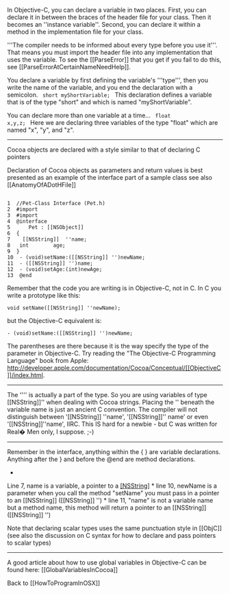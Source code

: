 

In Objective-C, you can declare a variable in two places.  First, you can declare it in between the braces of the header file for your class.  Then it becomes an ''instance variable''. Second, you can declare it within a method in the implementation file for your class.

'''The compiler needs to be informed about every type before you use it'''. That means you must import the header file into any implementation that uses the variable. To see the [[ParseError]] that you get if you fail to do this, see [[ParseErrorAtCertainNameNeedHelp]].

You declare a variable by first defining the variable's '''type''', then you write the name of the variable, and you end the declaration with a semicolon.
<code>
short myShortVariable;
</code>
This declaration defines a variable that is of the type "short" and which is named "myShortVariable".

You can declare more than one variable at a time...
<code>
float x,y,z;
</code>
Here we are declaring three variables of the type "float" which are named "x", "y", and "z".

----

Cocoa objects are declared with a style similar to that of declaring C pointers

Declaration of Cocoa objects as parameters and return values is best presented as an example of the interface part of a sample class
see also [[AnatomyOfADotHFile]]

<code>
1  //Pet-Class Interface (Pet.h) 
2  #import <Foundation/[[NSObject]].>  
3  #import <Foundation/[[NSString]].h> 
4  @interface 
5      Pet : [[NSObject]]            
6  {                               
7    [[NSString]]  ''name;              
8   int        age;            
9  }                                                     
10  - (void)setName:([[NSString]] '')newName; 
11  - ([[NSString]] '')name;
12  - (void)setAge:(int)newAge;      
13  @end   
</code>                        

Remember that the code you are writing is in Objective-C, not in C. In C you write a prototype like this:

<code>void setName([[NSString]] ''newName);</code>

but the Objective-C equivalent is:

<code>- (void)setName:([[NSString]] '')newName;</code>

The parentheses are there because it is the way specify the type of the parameter in Objective-C. Try reading the "The Objective-C Programming Language" book from Apple: http://developer.apple.com/documentation/Cocoa/Conceptual/[[ObjectiveC]]/index.html.

----

The '''' is actually a part of the type. So you are using variables of type [[NSString]]'' when dealing with Cocoa strings. Placing the '' beneath the variable name is just an ancient C convention. The compiler will not distinguish between '[[NSString]] ''name', '[[NSString]]'' name' or even '[[NSString]]''name', IIRC. This IS hard for a newbie - but C was written for Real� Men only, I suppose. ;-)

----
Remember in the interface, anything within the { } are variable declarations.  Anything after the } and before the @end are method declarations. 


*
Line 7, name is a variable, a pointer to a [[NSString]]([[NSString]] '')
*
line 10, newName is a parameter when you call the method "setName" you must pass in a pointer to an [[NSString]] ([[NSString]] '')
*
line 11,  "name" is not a variable name but a method name,  this method will return a pointer to an [[NSString]] ([[NSString]] '')


Note that declaring scalar types uses the same punctuation style in [[ObjC]] (see also the discussion on C syntax for how
to declare and pass pointers to scalar types)

----

A good article about how to use global variables in Objective-C can be found here: [[GlobalVariablesInCocoa]]

Back to [[HowToProgramInOSX]]